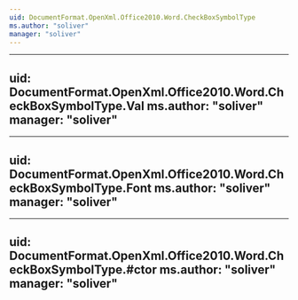```yaml
---
uid: DocumentFormat.OpenXml.Office2010.Word.CheckBoxSymbolType
ms.author: "soliver"
manager: "soliver"
---
```


---
uid: DocumentFormat.OpenXml.Office2010.Word.CheckBoxSymbolType.Val
ms.author: "soliver"
manager: "soliver"
---

---
uid: DocumentFormat.OpenXml.Office2010.Word.CheckBoxSymbolType.Font
ms.author: "soliver"
manager: "soliver"
---

---
uid: DocumentFormat.OpenXml.Office2010.Word.CheckBoxSymbolType.#ctor
ms.author: "soliver"
manager: "soliver"
---
